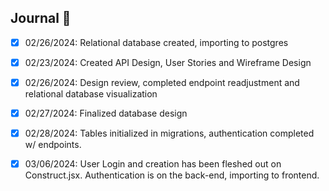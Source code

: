 ## Journal 📕

-   [x] 02/26/2024: Relational database created, importing to postgres

-   [x] 02/23/2024: Created API Design, User Stories and Wireframe Design

-   [x] 02/26/2024: Design review, completed endpoint readjustment and relational database visualization

-   [x] 02/27/2024: Finalized database design

-   [x] 02/28/2024: Tables initialized in migrations, authentication completed w/ endpoints.

-   [x] 03/06/2024: User Login and creation has been fleshed out on Construct.jsx. Authentication is on the back-end, importing to frontend.
